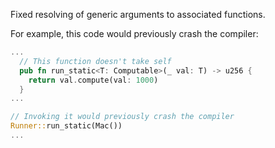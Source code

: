 Fixed resolving of generic arguments to associated functions.

For example, this code would previously crash the compiler:

```rust
...
  // This function doesn't take self
  pub fn run_static<T: Computable>(_ val: T) -> u256 {
    return val.compute(val: 1000)
  }
...

// Invoking it would previously crash the compiler
Runner::run_static(Mac())
...
```

